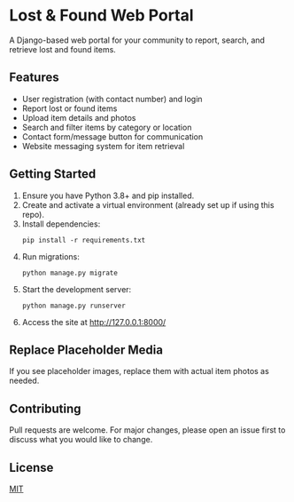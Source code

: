 # Lost & Found Web Portal

A Django-based web portal for your community to report, search, and retrieve lost and found items.

## Features
- User registration (with contact number) and login
- Report lost or found items
- Upload item details and photos
- Search and filter items by category or location
- Contact form/message button for communication
- Website messaging system for item retrieval

## Getting Started
1. Ensure you have Python 3.8+ and pip installed.
2. Create and activate a virtual environment (already set up if using this repo).
3. Install dependencies:
   ```
   pip install -r requirements.txt
   ```
4. Run migrations:
   ```
   python manage.py migrate
   ```
5. Start the development server:
   ```
   python manage.py runserver
   ```
6. Access the site at http://127.0.0.1:8000/

## Replace Placeholder Media
If you see placeholder images, replace them with actual item photos as needed.

## Contributing
Pull requests are welcome. For major changes, please open an issue first to discuss what you would like to change.

## License
[MIT](LICENSE)
